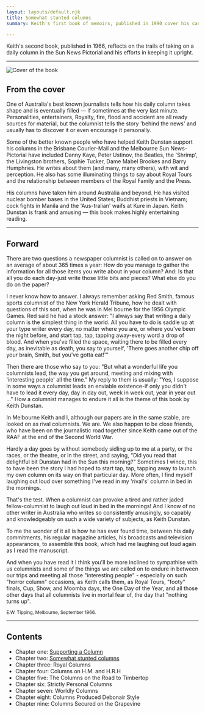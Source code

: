 ```yaml
---
layout: layouts/default.njk
title: Somewhat stunted columns
summary: Keith's first book of memoirs, published in 1990 cover his career in writing, reflections on Melbourne, working abroad and his family life.

---
```

<p class="lead">
    Keith's second book, published in 1966, reflects on the trails of taking on a daily column in the Sun News Pictorial and his efforts in keeping it upright.</p>
<hr>
<div class="row">
    <div class="col-12 col-md-3">
        <img src="{{ '/img/supporting-a-column.jpg' | url }}" class="img-fluid" alt="Cover of the  book">
    </div>
    <div class="col-12 col-md-9">
        <h2 class="h4"> From the cover </h2>
        <p>One of Australia's best known journalists tells how his daily column takes shape and is eventually filled — if sometimes at the very last minute. Personalities, entertainers, Royalty, fire, flood and accident are all ready sources for material, but the columnist tells the story 'behind the news' and usually has to discover it or even encourage it personally.</p>
        <p>
            Some of the better known people who have helped Keith Dunstan support his columns in the Brisbane Courier-Mail and the Melbourne Sun News-Pictorial have included Danny Kaye, Peter Ustinov, the Beatles, the 'Shrimp', the Livingston brothers, Sophie Tucker,
            Dame Mabel Brookes and Barry Humphries. He writes about them (and many, many others), with wit and perception. He also has some illuminating things to say about Royal Tours and the relationship between members of the Royal Family and the Press.
            </p>
        <p>
            His columns have taken him around Australia and beyond. He has visited nuclear bomber bases in the United States; Buddhist priests in Vietnam; cock fights in Manila and the 'Aus-tralian' waifs at Kure in Japan. Keith Dunstan is frank and amusing — this book makes highly entertaining reading.
        </p>
    </div>
</div>
<hr>
<div class="col-12 col-lg-8 offset-lg-2">
    <h2>Forward</h2>
    <p>There are two questions a newspaper columnist is called on to answer on an average of about 365 times a year: How do you manage to gather the information for all those items you write about in your column? And: Is that all you do each day-just write
        those little bits and pieces? What else do you do on the paper?</p>
    <p>I never know how to answer. I always remember asking Red Smith, famous sports columnist of the New York Herald Tribune, how he dealt with questions of this sort, when he was in Mel­ bourne for the 1956 Olympic Games. Red said he had a stock answer:
        "I always say that writing a daily column is the simplest thing in the world. All you have to do is saddle up at your type­ writer every day, no matter where you are, or where you've been the night before, and start tap, tap, tapping away-every
        word a drop of blood. And when you've filled the space, waiting there to be filled every day, as inevitable as death, you say to yourself, 'There goes another chip off your brain, Smith, but you've gotta eat!'"</p>
    <p>Then there are those who say to you: "But what a wonderful life you columnists lead, the way you get around, meeting and mixing with 'interesting people' all the time." My reply to them is usually: "Yes, I suppose in some ways a columnist leads an
        enviable existence-if only you didn't have to lead it every day, day in day out, week in week out, year in year out ..." How a columnist manages to endure it all is the theme of this book by Keith Dunstan.</p>
    <p>
        In Melbourne Keith and I, although our papers are in the same stable, are looked on as rival columnists. We are. We also happen to be close friends, who have been on the journalistic road together since Keith came out of the RAAF at the end of the Second
        World War.</p>
    <p>Hardly a day goes by without somebody sidling up to me at a party, or the races, or the theatre, or in the street, and saying, "Did you read that delightful bit Dunstan had in the Sun this morning?" Sometimes I wince, this to have been the story I
        had hoped to start tap, tap, tapping away to launch my own column on its way on that particular day. More often, I find myself laughing out loud over something I've read in my 'rival's' column in bed in the mornings.</p>
    <p>That's the test. When a columnist can provoke a tired and rather jaded fellow-columnist to laugh out loud in bed in the mornings! And I know of no other writer in Australia who writes so consistently amusingly, so capably and knowledgeably on such
        a wide variety of subjects, as Keith Dunstan.</p>
    <p>To me the wonder of it all is how he has ever found time, between his daily commitments, his regular magazine articles, his broadcasts and television appearances, to assemble this book, which had me laughing out loud again as I read the manuscript.</p>
    <p>And when you have read it I think you'll be more inclined to sympathise with us columnists and some of the things we are called on to endure in between our trips and meeting all those "interesting people" - especially on such "horror column" occasions,
        as Keith calls them, as Royal Tours, "footy" finals, Cup, Show, and Moomba days, the One Day of the Year, and all those other days that all columnists live in mortal fear of, the day that "nothing turns up".</p>
      <small class="float-end"> E.W. Tipping, Melbourne, September 1966.</small>
    <br>
    </p>
    <hr>
         <h2>Contents</h2>
<p>
            <ul class="lead">
                <li>Chapter one: <a href="{{ '/posts/supporting-a-column/1-supporting-a-column' | url }}">Supporting a Column</a></li>
                <li>Chapter two: <a href="{{ '/posts/supporting-a-column/2-somewhat-stunted-columns' | url }}">Somewhat stunted columns</a>     </li>
                <li>Chapter three: Royal Columns</a>
                </li>
                <li>Chapter four: Columns on H.M. and H.R.H</a>
                </li>
                <li>Chapter five: The Columns on the Road to Timbertop</a>
                </li>
                <li>Chapter six: Strictly Personal Columns</a>
                </li>
                <li>Chapter seven: Worldly Columns</a>
                </li>
                <li>Chapter eight: Columns Produced Debonair Style</a>
                </li>
                <li>Chapter nine: Columns Secured on the Grapevine</a>
                </li>
            </ul>

</p>
</div>